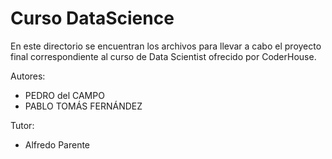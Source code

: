 # Curso DataScience

En este directorio se encuentran los archivos  para llevar a cabo el proyecto final correspondiente al curso de Data Scientist ofrecido por CoderHouse. 

Autores:

* PEDRO del CAMPO
* PABLO TOMÁS FERNÁNDEZ

Tutor:

* Alfredo Parente
